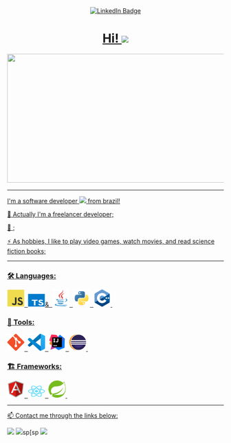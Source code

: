 <div id="badges" align="center">
  <a href="https://www.linkedin.com/in/fernando-gustavo-8283471b5/"</a>
    <img src="https://img.shields.io/badge/LinkedIn-blue?style=for-the-badge&logo=linkedin&logoColor=white" alt="LinkedIn Badge"/>
</div>
<h1 align="center">
   Hi!
  <img src="https://media.giphy.com/media/hvRJCLFzcasrR4ia7z/giphy.gif" width="30px"/>
</h1>

<div align="center">
  <img src="https://media.giphy.com/media/dWesBcTLavkZuG35MI/giphy.gif" width="600" height="300"/>
</div>

---

<p>
   I'm a software developer <img src="https://media.giphy.com/media/WUlplcMpOCEmTGBtBW/giphy.gif" width="30"> from brazil!
   
   :telescope: Actually I'm a freelancer developer;
  
   :seedling: ;
  
   :zap: As hobbies, I like to play video games, watch movies, and read science fiction books;
  
  
</p>

---

### :hammer_and_wrench: Languages:

<div id="languages">
  <img src="https://github.com/devicons/devicon/blob/master/icons/javascript/javascript-original.svg" title="JavaScript" alt="JavaScript" width="40" height="40"/>&nbsp;
  <img src="https://github.com/devicons/devicon/blob/master/icons/typescript/typescript-original.svg" title="TypeScript" alt="TypeScript" width="40" height="30"/>&&nbsp;
  <img src="https://github.com/devicons/devicon/blob/master/icons/java/java-original.svg" title="java" alt="Java" width="40" height="40"/>&nbsp;
  <img src="https://github.com/devicons/devicon/blob/master/icons/python/python-original.svg" title="Python" alt="Python" width="40" height="40"/>&nbsp;
  <img src="https://github.com/devicons/devicon/blob/master/icons/cplusplus/cplusplus-original.svg" title="C++" alt="C++" width="40" height="40"/>&nbsp;
</div>

### :rocket: Tools:
<div id="tools">
  <img src="https://github.com/devicons/devicon/blob/master/icons/git/git-original.svg" title="git" alt="git" width="40" height="40"/>&nbsp;
  <img src="https://github.com/devicons/devicon/blob/master/icons/vscode/vscode-original.svg" title="vscode" alt="vscode" width="40" height="40"/>&nbsp;
  <img src="https://github.com/devicons/devicon/blob/master/icons/intellij/intellij-original.svg" title="intellij" alt="intellij" width="40" height="40"/>&nbsp;
  <img src="https://github.com/devicons/devicon/blob/master/icons/eclipse/eclipse-original.svg" title="eclipse" alt="eclipse" width="40" height="40"/>&nbsp;
</div>

### :building_construction: Frameworks:
<div id="frameworks">
  <img src="https://github.com/devicons/devicon/blob/master/icons/angularjs/angularjs-original.svg" title="angular" alt="angular" width="40" height="40"/>&nbsp;
  <img src="https://github.com/devicons/devicon/blob/master/icons/react/react-original.svg" title="react" alt="react" width="40" height="30"/>&nbsp;
  <img src="https://github.com/devicons/devicon/blob/master/icons/spring/spring-original.svg" title="springboot" alt="springboot" width="40" height="40"/>&nbsp;
</div>

---

 :mailbox: Contact me through the links below:
 
   <p align="left"> 

  <a href="https://www.linkedin.com/in/fernandogbs/" alt="LinkedIn">
  <img src="https://img.shields.io/badge/-Linkedin-0e76a8?style=flat-square&logo=Linkedin&logoColor=white/"/></a>

  <a href="https://wa.me/5573981528878" alt="WhatsApp">
  <img src="https://img.shields.io/badge/-WhatsApp-25d366?style=flat-square&labelColor=25d366&logo=whatsapp&logoColor=white"/></a>sp[sp


  <a href="https://instagram.com/fernando.sql?igshid=OGQ5ZDc2ODk2ZA==" alt="Instagram">
  <img src="https://img.shields.io/badge/-Instagram-DF0174?style=flat-square&labelColor=DF0174&logo=instagram&logoColor=white"/></a>
